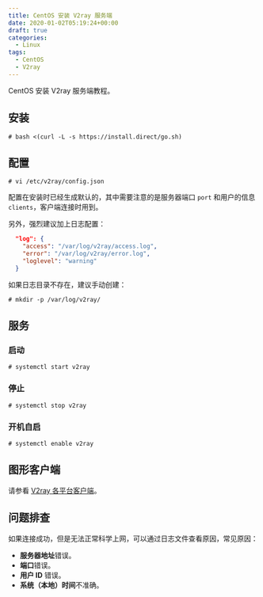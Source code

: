 ```yaml
---
title: CentOS 安装 V2ray 服务端
date: 2020-01-02T05:19:24+00:00
draft: true
categories:
  - Linux
tags:
  - CentOS
  - V2ray
---
```


CentOS 安装 V2ray 服务端教程。

<!--more-->

## 安装

```shell
# bash <(curl -L -s https://install.direct/go.sh)
```

## 配置

```shell
# vi /etc/v2ray/config.json
```

配置在安装时已经生成默认的，其中需要注意的是服务器端口 `port` 和用户的信息 `clients`，客户端连接时用到。

另外，强烈建议加上日志配置：

```json
  "log": {
    "access": "/var/log/v2ray/access.log",
    "error": "/var/log/v2ray/error.log",
    "loglevel": "warning"
  }
```

如果日志目录不存在，建议手动创建：

```shell
# mkdir -p /var/log/v2ray/
```

## 服务

### 启动

```shell
# systemctl start v2ray
```

### 停止

```shell
# systemctl stop v2ray
```

### 开机自启

```shell
# systemctl enable v2ray
```

## 图形客户端

请参看 [V2ray 各平台客户端][1]。

## 问题排查

如果连接成功，但是无法正常科学上网，可以通过日志文件查看原因，常见原因：

  * **服务器地址**错误。
  * **端口**错误。
  * **用户 ID** 错误。
  * **系统（本地）时间**不准确。

 [1]: /posts/v2ray/gui-clients/
